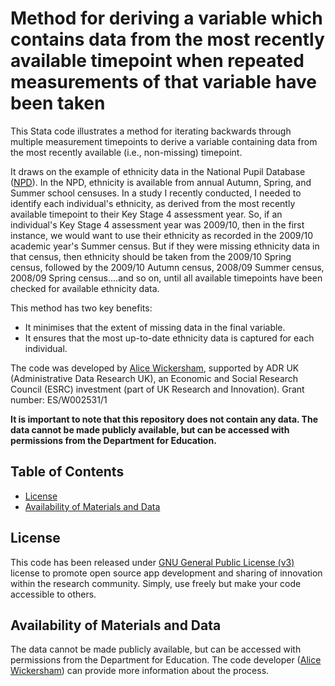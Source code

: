 # Method for deriving a variable which contains data from the most recently available timepoint when repeated measurements of that variable have been taken

This Stata code illustrates a method for iterating backwards through multiple measurement timepoints to derive a variable containing data from the most recently available (i.e., non-missing) timepoint.

It draws on the example of ethnicity data in the National Pupil Database ([NPD](https://www.gov.uk/government/collections/national-pupil-database)). In the NPD, ethnicity is available from annual Autumn, Spring, and Summer school censuses. In a study I recently conducted, I needed to identify each individual's ethnicity, as derived from the most recently available timepoint to their Key Stage 4 assessment year. So, if an individual's Key Stage 4 assessment year was 2009/10, then in the first instance, we would want to use their ethnicity as recorded in the 2009/10 academic year's Summer census. But if they were missing ethnicity data in that census, then ethnicity should be taken from the 2009/10 Spring census, followed by the 2009/10 Autumn census, 2008/09 Summer census, 2008/09 Spring census....and so on, until all available timepoints have been checked for available ethnicity data.

This method has two key benefits:

- It minimises that the extent of missing data in the final variable.
- It ensures that the most up-to-date ethnicity data is captured for each individual. 

The code was developed by  [Alice Wickersham](https://www.kcl.ac.uk/people/alice-wickersham), supported by ADR UK (Administrative Data Research UK), an Economic and Social Research Council (ESRC) investment (part of UK Research and Innovation). Grant number: ES/W002531/1


**It is important to note that this repository does not contain any data. The data cannot be made publicly available, but can be accessed with permissions from the Department for Education.** 

## Table of Contents

- [License](#license)
- [Availability of Materials and Data](#availability-of-materials-and-data)

## License

This code has been released under [GNU General Public License (v3)](https://www.gnu.org/licenses/gpl-3.0.en.html) license to promote open source app development and sharing of innovation within the research community. Simply, use freely but make your code accessible to others.

## Availability of Materials and Data

The data cannot be made publicly available, but can be accessed with permissions from the Department for Education. The code developer ([Alice Wickersham](mailto:alice.wickersham@kcl.ac.uk)) can provide more information about the process.
